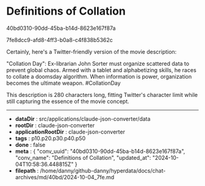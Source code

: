 # Definitions of Collation

40bd0310-90dd-45ba-b14d-8623e167f87a

7fe8dcc9-afd8-4ff3-b0a8-c4f838b5362c

 Certainly, here's a Twitter-friendly version of the movie description:

"Collation Day": Ex-librarian John Sorter must organize scattered data to prevent global chaos. Armed with a tablet and alphabetizing skills, he races to collate a doomsday algorithm. When information is power, organization becomes the ultimate weapon. #CollationDay

This description is 280 characters long, fitting Twitter's character limit while still capturing the essence of the movie concept.

---

* **dataDir** : src/applications/claude-json-converter/data
* **rootDir** : claude-json-converter
* **applicationRootDir** : claude-json-converter
* **tags** : p10.p20.p30.p40.p50
* **done** : false
* **meta** : {
  "conv_uuid": "40bd0310-90dd-45ba-b14d-8623e167f87a",
  "conv_name": "Definitions of Collation",
  "updated_at": "2024-10-04T10:58:36.448815Z"
}
* **filepath** : /home/danny/github-danny/hyperdata/docs/chat-archives/md/40bd/2024-10-04_7fe.md